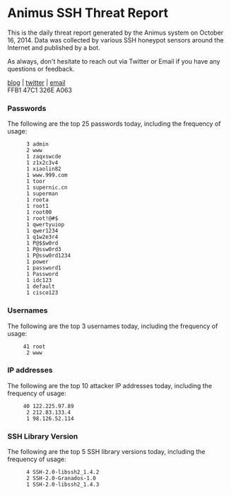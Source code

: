 # Animus SSH Threat Report

This is the daily threat report generated by the Animus system on October 16, 2014. Data was collected by various SSH honeypot sensors around the Internet and published by a bot.  

As always, don't hesitate to reach out via Twitter or Email if you have any questions or feedback.  

[blog](http://morris.guru) | [twitter](https://twitter.com/andrew___morris) | [email](mailto:andrew@morris.guru)  
FFB1 47C1 326E A063  
### Passwords
The following are the top 25 passwords today, including the frequency of usage:
```
      3 admin
      2 www
      1 zaqxswcde
      1 z1x2c3v4
      1 xiaolin82
      1 www.999.com
      1 toor
      1 supernic.cn
      1 superman
      1 roota
      1 root1
      1 root00
      1 root!@#$
      1 qwertyuiop
      1 qwer1234
      1 q1w2e3r4
      1 P@$$w0rd
      1 P@ssw0rd3
      1 P@ssw0rd1234
      1 power
      1 password1
      1 Password
      1 idc123
      1 default
      1 cisco123
```

### Usernames
The following are the top 3 usernames today, including the frequency of usage:
```
     41 root
      2 www
```

### IP addresses
The following are the top 10 attacker IP addresses today, including the frequency of usage:
```
     40 122.225.97.89
      2 212.83.133.4
      1 98.126.52.114
```

### SSH Library Version
The following are the top 5 SSH library versions today, including the frequency of usage:
```
      4 SSH-2.0-libssh2_1.4.2
      2 SSH-2.0-Granados-1.0
      1 SSH-2.0-libssh2_1.4.3
```
